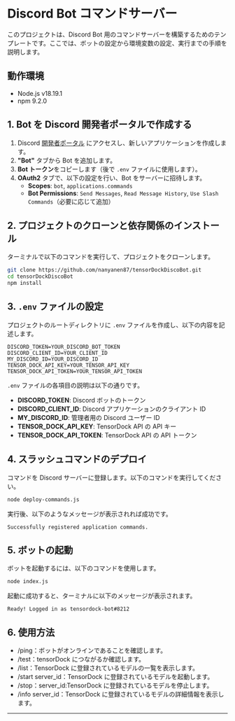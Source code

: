 # Discord Bot コマンドサーバー

このプロジェクトは、Discord Bot 用のコマンドサーバーを構築するためのテンプレートです。ここでは、ボットの設定から環境変数の設定、実行までの手順を説明します。

## 動作環境
- Node.js v18.19.1
- npm 9.2.0

## 1. Bot を Discord 開発者ポータルで作成する
1. Discord [開発者ポータル](https://discord.com/developers/applications) にアクセスし、新しいアプリケーションを作成します。
2. **"Bot"** タブから Bot を追加します。
3. **Bot トークン**をコピーします（後で `.env` ファイルに使用します）。
4. **OAuth2** タブで、以下の設定を行い、Bot をサーバーに招待します。
    - **Scopes**: `bot`, `applications.commands`
    - **Bot Permissions**: `Send Messages`, `Read Message History`, `Use Slash Commands`（必要に応じて追加）

## 2. プロジェクトのクローンと依存関係のインストール
ターミナルで以下のコマンドを実行して、プロジェクトをクローンします。

```bash
git clone https://github.com/nanyanen87/tensorDockDiscoBot.git
cd tensorDockDiscoBot
npm install
```

## 3. `.env` ファイルの設定
プロジェクトのルートディレクトリに `.env` ファイルを作成し、以下の内容を記述します。

```
DISCORD_TOKEN=YOUR_DISCORD_BOT_TOKEN
DISCORD_CLIENT_ID=YOUR_CLIENT_ID
MY_DISCORD_ID=YOUR_DISCORD_ID
TENSOR_DOCK_API_KEY=YOUR_TENSOR_API_KEY
TENSOR_DOCK_API_TOKEN=YOUR_TENSOR_API_TOKEN
```

`.env` ファイルの各項目の説明は以下の通りです。


- **DISCORD_TOKEN**: Discord ボットのトークン
- **DISCORD_CLIENT_ID**: Discord アプリケーションのクライアント ID
- **MY_DISCORD_ID**: 管理者用の Discord ユーザー ID
- **TENSOR_DOCK_API_KEY**: TensorDock API の API キー
- **TENSOR_DOCK_API_TOKEN**: TensorDock API の API トークン


## 4. スラッシュコマンドのデプロイ
コマンドを Discord サーバーに登録します。以下のコマンドを実行してください。

```bash
node deploy-commands.js
```

実行後、以下のようなメッセージが表示されれば成功です。
```
Successfully registered application commands.
```

## 5. ボットの起動
ボットを起動するには、以下のコマンドを使用します。

```bash
node index.js
```

起動に成功すると、ターミナルに以下のメッセージが表示されます。
```
Ready! Logged in as tensordock-bot#8212
```

## 6. 使用方法
- /ping：ボットがオンラインであることを確認します。
- /test：tensorDock につながるか確認します。
- /list：TensorDock に登録されているモデルの一覧を表示します。
- /start server_id：TensorDock に登録されているモデルを起動します。
- /stop：server_id:TensorDock に登録されているモデルを停止します。
- /info server_id：TensorDock に登録されているモデルの詳細情報を表示します。

---
